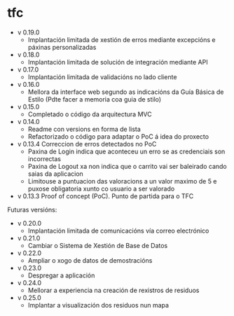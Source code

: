 # tfc
- v 0.19.0
    * Implantación limitada de xestión de erros mediante excepcións e páxinas personalizadas
- v 0.18.0
    * Implantación limitada de solución de integración mediante API
- v 0.17.0
    * Implantación limitada de validacións no lado cliente
- v 0.16.0
    * Mellora da interface web segundo as indicacións da Guía  Básica de Estilo (Pdte facer a memoria coa guia de stilo)
- v 0.15.0
    * Completado o código da arquitectura MVC
- v 0.14.0 
    * Readme con versions en forma de lista
    * Refactorizado o código para adaptar o PoC á idea do proxecto
- v 0.13.4 Correccion de erros detectados no PoC
    * Paxina de Login indica que aconteceu un erro se as credenciais son incorrectas
    * Paxina de Logout xa non indica que o carrito vai ser baleirado cando saias da aplicacion
    * Limitouse a puntuacion das valoracions a un valor maximo de 5 e puxose obligatoria xunto co usuario a ser valorado
- v 0.13.3 Proof of concept (PoC). Punto de partida para o TFC


Futuras versións:




- v 0.20.0
    * Implantación limitada de comunicacións vía correo electrónico
- v 0.21.0
    * Cambiar o Sistema de Xestión de Base de Datos
- v 0.22.0
    * Ampliar o xogo de datos de demostracións
- v 0.23.0
    * Despregar a aplicación
- v 0.24.0
    * Mellorar a experiencia na creación de rexistros de residuos
- v 0.25.0
    * Implantar a visualización dos residuos nun mapa
